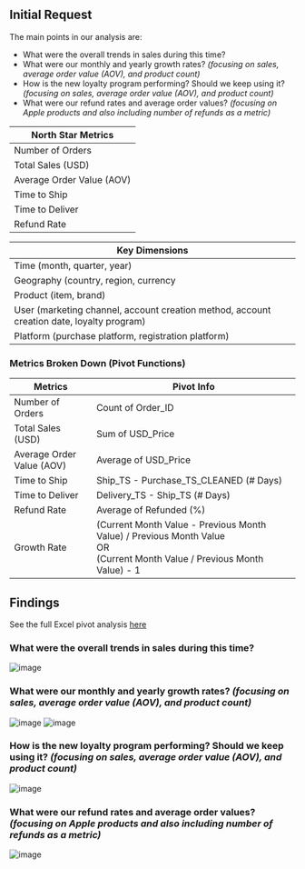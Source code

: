 ## Initial Request

The main points in our analysis are:
- What were the overall trends in sales during this time?
- What were our monthly and yearly growth rates? *(focusing on sales, average order value (AOV), and product count)*
- How is the new loyalty program performing? Should we keep using it? *(focusing on sales, average order value (AOV), and product count)*
- What were our refund rates and average order values? *(focusing on Apple products and also including number of refunds as a metric)*

| North Star Metrics  |
|---|
| Number of Orders |
| Total Sales (USD)  |
| Average Order Value (AOV) |
| Time to Ship |
| Time to Deliver |
| Refund Rate |

| Key Dimensions | 
|---|
| Time (month, quarter, year) |
|  Geography (country, region, currency |
| Product (item, brand) |
| User (marketing channel, account creation method, account creation date, loyalty program) |
| Platform (purchase platform, registration platform) |

### Metrics Broken Down (Pivot Functions)
| Metrics | Pivot Info |
|---|---|
| Number of Orders | Count of Order_ID |
| Total Sales (USD)  | Sum of USD_Price |
| Average Order Value (AOV) | Average of USD_Price | 
| Time to Ship | Ship_TS - Purchase_TS_CLEANED (# Days) |
| Time to Deliver | Delivery_TS - Ship_TS (# Days) |
| Refund Rate | Average of Refunded (%) |
| Growth Rate | (Current Month Value - Previous Month Value) / Previous Month Value <br> OR <br> (Current Month Value / Previous Month Value) - 1 |

## Findings

See the full Excel pivot analysis [here](https://github.com/ericli0208/elist_customer_analysis/blob/main/elist_analysis/elist_analysis.xlsx)
### What were the overall trends in sales during this time? 
![image](https://github.com/user-attachments/assets/1611fe9f-ed65-40b8-9f18-89cc310b4c13)
### What were our monthly and yearly growth rates? *(focusing on sales, average order value (AOV), and product count)*
![image](https://github.com/user-attachments/assets/d5bd2c9d-86b8-487e-92dc-7796982a62fa)
![image](https://github.com/user-attachments/assets/b7f7bc8b-31bf-4ce5-854e-e15c6d80b906)
### How is the new loyalty program performing? Should we keep using it? *(focusing on sales, average order value (AOV), and product count)*
![image](https://github.com/user-attachments/assets/74b0337b-f815-4b47-9bc7-3e9ff894b8b4)
### What were our refund rates and average order values? *(focusing on Apple products and also including number of refunds as a metric)*
![image](https://github.com/user-attachments/assets/73332417-5e14-4ec1-8955-31b5506764f5)


